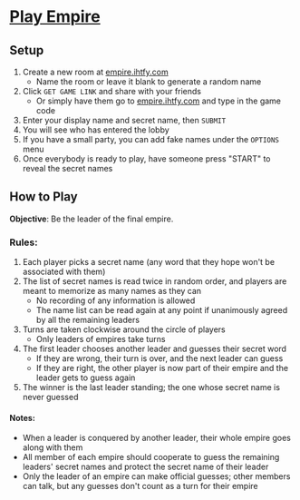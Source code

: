 # [Play Empire](https://empire.ihtfy.com)

## Setup
1. Create a new room at [empire.ihtfy.com](https://empire.ihtfy.com)
   * Name the room or leave it blank to generate a random name
2. Click `GET GAME LINK` and share with your friends
   * Or simply have them go to [empire.ihtfy.com](https://empire.ihtfy.com) and type in the game code
3. Enter your display name and secret name, then `SUBMIT`
4. You will see who has entered the lobby
5. If you have a small party, you can add fake names under the `OPTIONS` menu
6. Once everybody is ready to play, have someone press "START" to reveal the secret names

## How to Play

**Objective**: Be the leader of the final empire.

### Rules:
1. Each player picks a secret name (any word that they hope won't be associated with them)
2. The list of secret names is read twice in random order, and players are meant to memorize as many names as they can
	- No recording of any information is allowed
	- The name list can be read again at any point if unanimously agreed by all the remaining leaders
3. Turns are taken clockwise around the circle of players
	- Only leaders of empires take turns
4. The first leader chooses another leader and guesses their secret word
	- If they are wrong, their turn is over, and the next leader can guess
	- If they are right, the other player is now part of their empire and the leader gets to guess again
5. The winner is the last leader standing; the one whose secret name is never guessed

#### Notes:
- When a leader is conquered by another leader, their whole empire goes along with them
- All member of each empire should cooperate to guess the remaining leaders' secret names and protect the secret name of their leader
- Only the leader of an empire can make official guesses; other members can talk, but any guesses don't count as a turn for their empire
